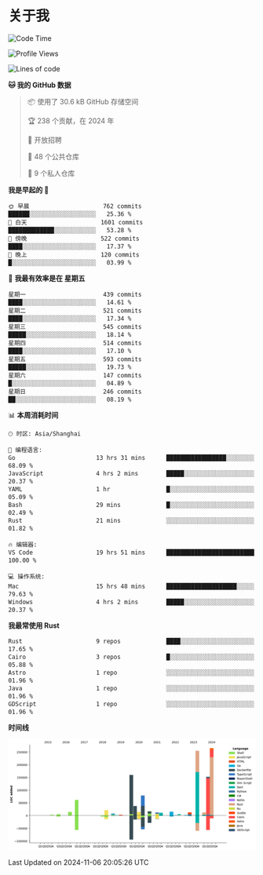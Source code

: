 # 关于我

<!--START_SECTION:waka-->
![Code Time](http://img.shields.io/badge/Code%20Time-3%2C301%20hrs%2048%20mins-blue)

![Profile Views](http://img.shields.io/badge/%E4%B8%AA%E4%BA%BA%E8%B5%84%E6%96%99%E8%A7%82%E7%9C%8B%E6%AC%A1%E6%95%B0-7-blue)

![Lines of code](https://img.shields.io/badge/%E4%BB%8E%E3%80%8CHello%20World%E3%80%8D%E8%B5%B7%E6%88%91%E5%B7%B2%E7%BB%8F%E5%86%99%E4%BA%86-1.2%20million%20%E8%A1%8C%E4%BB%A3%E7%A0%81-blue)

**🐱 我的 GitHub 数据** 

> 📦  使用了 30.6 kB GitHub 存储空间 
 > 
> 🏆 238 个贡献，在 2024 年
 > 
> 💼 开放招聘
 > 
> 📜 48 个公共仓库 
 > 
> 🔑 9 个私人仓库 
 > 
**我是早起的 🐤** 

```text
🌞 早晨                     762 commits         ██████░░░░░░░░░░░░░░░░░░░   25.36 % 
🌆 白天                     1601 commits        █████████████░░░░░░░░░░░░   53.28 % 
🌃 傍晚                     522 commits         ████░░░░░░░░░░░░░░░░░░░░░   17.37 % 
🌙 晚上                     120 commits         █░░░░░░░░░░░░░░░░░░░░░░░░   03.99 % 
```
📅 **我最有效率是在 星期五** 

```text
星期一                      439 commits         ████░░░░░░░░░░░░░░░░░░░░░   14.61 % 
星期二                      521 commits         ████░░░░░░░░░░░░░░░░░░░░░   17.34 % 
星期三                      545 commits         █████░░░░░░░░░░░░░░░░░░░░   18.14 % 
星期四                      514 commits         ████░░░░░░░░░░░░░░░░░░░░░   17.10 % 
星期五                      593 commits         █████░░░░░░░░░░░░░░░░░░░░   19.73 % 
星期六                      147 commits         █░░░░░░░░░░░░░░░░░░░░░░░░   04.89 % 
星期日                      246 commits         ██░░░░░░░░░░░░░░░░░░░░░░░   08.19 % 
```


📊 **本周消耗时间** 

```text
🕑︎ 时区: Asia/Shanghai

💬 编程语言: 
Go                       13 hrs 31 mins      █████████████████░░░░░░░░   68.09 % 
JavaScript               4 hrs 2 mins        █████░░░░░░░░░░░░░░░░░░░░   20.37 % 
YAML                     1 hr                █░░░░░░░░░░░░░░░░░░░░░░░░   05.09 % 
Bash                     29 mins             █░░░░░░░░░░░░░░░░░░░░░░░░   02.49 % 
Rust                     21 mins             ░░░░░░░░░░░░░░░░░░░░░░░░░   01.82 % 

🔥 编辑器: 
VS Code                  19 hrs 51 mins      █████████████████████████   100.00 % 

💻 操作系统: 
Mac                      15 hrs 48 mins      ████████████████████░░░░░   79.63 % 
Windows                  4 hrs 2 mins        █████░░░░░░░░░░░░░░░░░░░░   20.37 % 
```

**我最常使用 Rust** 

```text
Rust                     9 repos             ████░░░░░░░░░░░░░░░░░░░░░   17.65 % 
Cairo                    3 repos             █░░░░░░░░░░░░░░░░░░░░░░░░   05.88 % 
Astro                    1 repo              ░░░░░░░░░░░░░░░░░░░░░░░░░   01.96 % 
Java                     1 repo              ░░░░░░░░░░░░░░░░░░░░░░░░░   01.96 % 
GDScript                 1 repo              ░░░░░░░░░░░░░░░░░░░░░░░░░   01.96 % 
```



**时间线**

![Lines of Code chart](https://raw.githubusercontent.com/catusax/catusax/master/assets/bar_graph.png)


 Last Updated on 2024-11-06 20:05:26 UTC
<!--END_SECTION:waka-->

